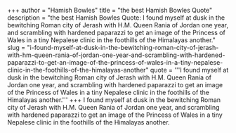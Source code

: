 +++
author = "Hamish Bowles"
title = "the best Hamish Bowles Quote"
description = "the best Hamish Bowles Quote: I found myself at dusk in the bewitching Roman city of Jerash with H.M. Queen Rania of Jordan one year, and scrambling with hardened paparazzi to get an image of the Princess of Wales in a tiny Nepalese clinic in the foothills of the Himalayas another."
slug = "i-found-myself-at-dusk-in-the-bewitching-roman-city-of-jerash-with-hm-queen-rania-of-jordan-one-year-and-scrambling-with-hardened-paparazzi-to-get-an-image-of-the-princess-of-wales-in-a-tiny-nepalese-clinic-in-the-foothills-of-the-himalayas-another"
quote = '''I found myself at dusk in the bewitching Roman city of Jerash with H.M. Queen Rania of Jordan one year, and scrambling with hardened paparazzi to get an image of the Princess of Wales in a tiny Nepalese clinic in the foothills of the Himalayas another.'''
+++
I found myself at dusk in the bewitching Roman city of Jerash with H.M. Queen Rania of Jordan one year, and scrambling with hardened paparazzi to get an image of the Princess of Wales in a tiny Nepalese clinic in the foothills of the Himalayas another.
